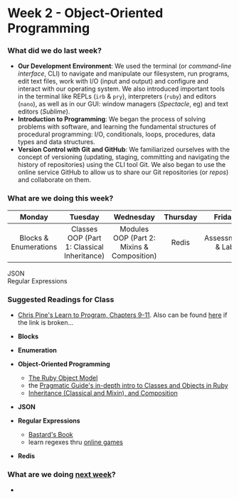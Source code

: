 # Week 2 - Object-Oriented Programming

### What did we do last week?

- **Our Development Environment**: We used the terminal (or *command-line interface*, CLI) to navigate and manipulate our filesystem, run programs, edit text files, work with I/O (input and output) and configure and interact with our operating system. We also introduced important tools in the terminal like REPLs (`irb` & `pry`), interpreters (`ruby`) and editors (`nano`), as well as in our GUI: window managers (*Spectacle*, eg) and text editors (*Sublime*).
- **Introduction to Programming**: We began the process of solving problems with software, and learning the fundamental structures of procedural programming:  I/O, conditionals, loops, procedures, data types and data structures.
- **Version Control with Git and GitHub**: We familiarized ourselves with the concept of versioning (updating, staging, committing and navigating the history of repositories) using the CLI tool Git. We also began to use the online service GitHub to allow us to share our Git repositories (or *repos*) and collaborate on them.

### What are we doing this week?

| Monday | Tuesday | Wednesday | Thursday | Friday |
|:------:|:-------:|:---------:|:--------:|:------:|
| Blocks & Enumerations | Classes<br>OOP (Part 1: Classical Inheritance) | Modules<br>OOP (Part 2: Mixins & Composition) | Redis | Assessment & Lab |

JSON<br>Regular Expressions

### Suggested Readings for Class

- [Chris Pine's Learn to Program, Chapters 9-11](http://pine.fm/LearnToProgram/). Also can be found [here](http://it-ebooks.info/book/36/) if the link is broken...

- **Blocks**
- **Enumeration**
- **Object-Oriented Programming**
  - [The Ruby Object Model](http://www.hokstad.com/ruby-object-model)
  - the [Pragmatic Guide's in-depth intro to Classes and Objects in Ruby](http://phrogz.net/programmingruby/tut_classes.html)
  - [Inheritance (Classical and Mixin), and Composition](http://naildrivin5.com/blog/2012/12/19/re-use-in-oo-inheritance.html)
- **JSON**
- **Regular Expressions**
  - [Bastard's Book](http://regex.bastardsbook.com/)
  - learn regexes thru [online games](https://devcharm.com/articles/173/regular-expression-olympics/)
- **Redis**

### What are we doing [next week](/w03/README.md)?

-
